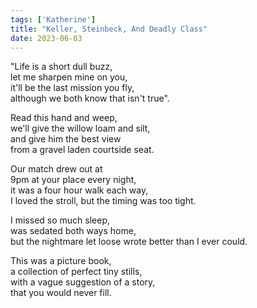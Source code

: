 ```yaml
---
tags: ['Katherine']
title: "Keller, Steinbeck, And Deadly Class"
date: 2023-06-03
---
```


"Life is a short dull buzz,  
let me sharpen mine on you,  
it'll be the last mission you fly,  
although we both know that isn't true".

Read this hand and weep,  
we'll give the willow loam and silt,  
and give him the best view  
from a gravel laden courtside seat.

Our match drew out at  
9pm at your place every night,  
it was a four hour walk each way,  
I loved the stroll, but the timing was too tight.

I missed so much sleep,  
was sedated both ways home,  
but the nightmare let loose
wrote better than I ever could.

This was a picture book,  
a collection of perfect tiny stills,  
with a vague suggestion of a story,  
that you would never fill.
